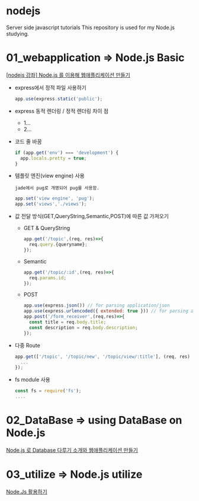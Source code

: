 # nodejs
Server side javascript tutorials
This repository is used for my Node.js studying.

# 01_webapplication => Node.js Basic
[[nodejs 강좌] Node.js 를 이용해 웹애플리케이션 만들기](https://www.inflearn.com/course/nodejs-%EA%B0%95%EC%A2%8C-%EC%83%9D%ED%99%9C%EC%BD%94%EB%94%A9/dashboard)

* express에서 정적 파일 사용하기

  ```javascript
  app.use(express.static('public');
  ```
* express 동적 렌더링 / 정적 렌더링 차이 점
  * 1...
  * 2...

* 코드 줄 바꿈

  ```javascript
  if (app.get('env') === 'development') {
    app.locals.pretty = true;
  }
  ```
  
* 템플릿 엔진(view engine) 사용

  `jade에서 pug로 개명되어 pug를 사용함.`
  ```javascript
  app.set('view engine', 'pug');
  app.set('views','./views');
  ```
  
* 값 전달 방식(GET,QueryString,Semantic,POST)에 따른 값 가져오기

  * GET & QueryString
    ```javascript
    app.get('/topic',(req, res)=>{
      req.query.{queryname};
    });
  * Semantic
    ```javascript
    app.get('/topic/:id',(req, res)=>{
      req.params.id;
    });
    ```
  * POST
    ```javascript
    app.use(express.json()) // for parsing application/json
    app.use(express.urlencoded({ extended: true })) // for parsing application/x-www-form-urlencoded
    app.post('/form_receiver',(req,res)=>{
      const title = req.body.title;
      const description = req.body.description;
    });
    ```
    
* 다중 Route

  ```javascript
  app.get(['/topic', '/topic/new', '/topic/view/:title'], (req, res) => {
    ...
  });
  ```
  
* fs module 사용

  ```javascript
  const fs = require('fs');
  ....
  ```
  
# 02_DataBase => using DataBase on Node.js
[Node.js 로 Database 다루기 소개와 웹애플리케이션 만들기](https://www.inflearn.com/course/node-js-database/dashboard)

# 03_utilize => Node.js utilize
[Node.Js 활용하기](https://www.inflearn.com/course/node-js-%ED%99%9C%EC%9A%A9/dashboard) 

